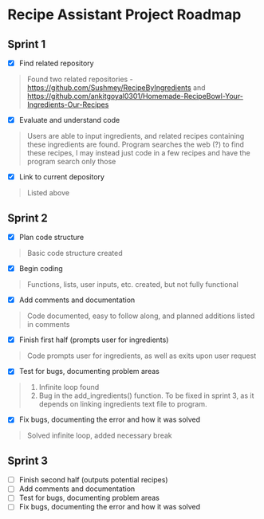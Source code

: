 # Recipe Assistant Project Roadmap
## Sprint 1
- [x] Find related repository
> Found two related repositories - https://github.com/Sushmey/RecipeByIngredients and https://github.com/ankitgoyal0301/Homemade-RecipeBowl-Your-Ingredients-Our-Recipes
- [x] Evaluate and understand code
> Users are able to input ingredients, and related recipes containing these ingredients are found. Program searches the web (?) to find these recipes, I may instead just code in a few recipes and have the program search only those
- [x] Link to current depository
> Listed above
## Sprint 2
- [x] Plan code structure
> Basic code structure created
- [x] Begin coding
> Functions, lists, user inputs, etc. created, but not fully functional
- [x] Add comments and documentation
> Code documented, easy to follow along, and planned additions listed in comments
- [x] Finish first half (prompts user for ingredients)
> Code prompts user for ingredients, as well as exits upon user request
- [x] Test for bugs, documenting problem areas
> 1. Infinite loop found
> 2. Bug in the add_ingredients() function. To be fixed in sprint 3, as it depends on linking ingredients text file to program. 
- [x] Fix bugs, documenting the error and how it was solved
> Solved infinite loop, added necessary break
## Sprint 3
- [ ] Finish second half (outputs potential recipes)
- [ ] Add comments and documentation
- [ ] Test for bugs, documenting problem areas
- [ ] Fix bugs, documenting the error and how it was solved
